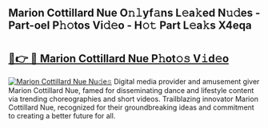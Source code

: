 ## Marion Cottillard Nue O𝚗𝚕yf𝚊ns L𝚎a𝚔ed N𝚞𝚍es - Part-oeI P𝚑𝚘tos Vi𝚍𝚎o - H𝚘𝚝 Part L𝚎a𝚔s X4eqa

# <h2><a href="http://kf0hza.oniu.top/?m=Marion+Cottillard+Nue">🔗👉 🔴 Marion Cottillard Nue P𝚑ot𝚘𝚜 V𝚒d𝚎o</a></h2>

[![Marion Cottillard Nue Nu𝚍e𝚜](https://i.imgur.com/0qMVB7G.gif)](http://kf0hza.oniu.top/?m=Marion+Cottillard+Nue)
Digital media provider and amusement giver Marion Cottillard Nue, famed for disseminating dance and lifestyle content via trending choreographies and short videos. Trailblazing innovator Marion Cottillard Nue, recognized for their groundbreaking ideas and commitment to creating a better future for all.  

